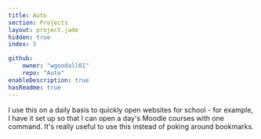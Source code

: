 ```yaml
---
title: Auto
section: Projects
layout: project.jade
hidden: true
index: 5

github:
    owner: "wgoodall01"
    repo: "Auto"
enableDescription: true
hasReadme: true
---
```


I use this on a daily basis to quickly open websites for school - for example, I have it set up so that I can open a day's Moodle courses with one command. It's really useful to use this instead of poking around bookmarks.

